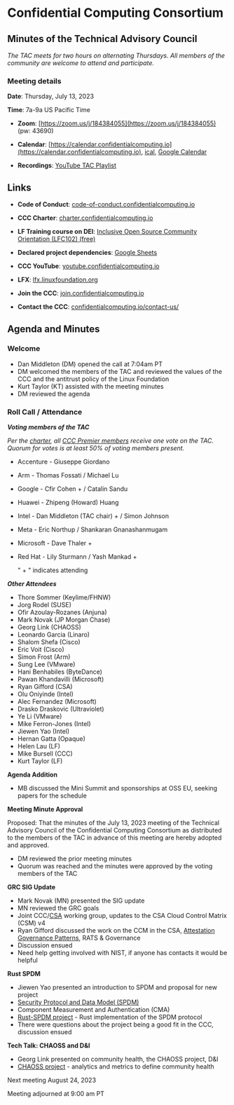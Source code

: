 # Confidential Computing Consortium

## Minutes of the Technical Advisory Council

*The TAC meets for two hours on alternating Thursdays. All members of the community are welcome to attend and participate.*

### Meeting details

**Date**: Thursday, July 13, 2023

**Time**: 7a-9a US Pacific Time

* **Zoom**: [https://zoom.us/j/184384055](https://zoom.us/j/184384055) (pw: 43690)

* **Calendar**: [https://calendar.confidentialcomputing.io](https://calendar.confidentialcomputing.io),
[ical](https://calendar.google.com/calendar/ical/c\_c0pcihr7n2n1k3a38i32d9ag10%40group.calendar.google.com/public/basic.ics),
[Google Calendar](https://calendar.google.com/calendar/u/0/r?cid=c\_c0pcihr7n2n1k3a38i32d9ag10@group.calendar.google.com)

* **Recordings**: [YouTube TAC Playlist](https://www.youtube.com/playlist?list=PLmfkUJc39uMjaB_I1dYW72I44kr9QzG_B)

## Links

* **Code of Conduct**: [code-of-conduct.confidentialcomputing.io](https://code-of-conduct.confidentialcomputing.io)

* **CCC Charter**: [charter.confidentialcomputing.io](https://charter.confidentialcomputing.io)

* **LF Training course on DEI**: [Inclusive Open Source Community Orientation (LFC102) (free)](https://training.linuxfoundation.org/training/inclusive-open-source-community-orientation-lfc102/)

* **Declared project dependencies**: [Google Sheets](https://docs.google.com/spreadsheets/d/1UKnbbGWXYLjnPZsox3zmYo59nv3XSXjePfas5E2fER0/edit#gid=0)

* **CCC YouTube**: [youtube.confidentialcomputing.io](https://youtube.confidentialcomputing.io)

* **LFX**: [lfx.linuxfoundation.org](https://lfx.linuxfoundation.org)

* **Join the CCC**: [join.confidentialcomputing.io](https://join.confidentialcomputing.io)

* **Contact the CCC**: [confidentialcomputing.io/contact-us/](https://confidentialcomputing.io/contact-us/)

## Agenda and Minutes

### Welcome

* Dan Middleton (DM) opened the call at 7:04am PT
* DM welcomed the members of the TAC and reviewed the values of the CCC and the antitrust policy of the Linux Foundation
* Kurt Taylor (KT) assisted with the meeting minutes
* DM reviewed the agenda

### Roll Call / Attendance

***Voting members of the TAC***

*Per the [charter](https://charter.confidentialcomputing.io), all [CCC Premier members](https://confidentialcomputing.io/members/) receive one vote on the TAC. Quorum for votes is at least 50% of voting members present.*

* Accenture - Giuseppe Giordano 
* Arm - Thomas Fossati / Michael Lu
* Google - Cfir Cohen + / Catalin Sandu 
* Huawei - Zhipeng (Howard) Huang 
* Intel - Dan Middleton (TAC chair) + / Simon Johnson
* Meta - Eric Northup / Shankaran Gnanashanmugam
* Microsoft - Dave Thaler +
* Red Hat - Lily Sturmann / Yash Mankad +

   " + " indicates attending

***Other Attendees***

* Thore Sommer (Keylime/FHNW)
* Jorg Rodel (SUSE)
* Ofir Azoulay-Rozanes (Anjuna)
* Mark Novak (JP Morgan Chase)
* Georg Link (CHAOSS)
* Leonardo Garcia (Linaro)
* Shalom Shefa (Cisco)
* Eric Voit (Cisco)
* Simon Frost (Arm)
* Sung Lee (VMware)
* Hani Benhabiles (ByteDance)
* Pawan Khandavilli (Microsoft)
* Ryan Gifford (CSA)
* Olu Oniyinde (Intel)
* Alec Fernandez (Microsoft)
* Drasko Draskovic (Ultraviolet)
* Ye Li (VMware)
* Mike Ferron-Jones (Intel)
* Jiewen Yao (Intel)
* Hernan Gatta (Opaque)
* Helen Lau (LF)
* Mike Bursell (CCC)
* Kurt Taylor (LF)


**Agenda Addition**

* MB discussed the Mini Summit and sponsorships at OSS EU, seeking papers for the schedule


**Meeting Minute Approval**

Proposed: That the minutes of the July 13, 2023 meeting of the Technical Advisory Council of the Confidential Computing Consortium as distributed to the members of the TAC in advance of this meeting are hereby adopted and approved.

* DM reviewed the prior meeting minutes
* Quorum was reached and the minutes were approved by the voting members of the TAC


**GRC SIG Update**

* Mark Novak (MN) presented the SIG update
* MN reviewed the GRC goals
* Joint CCC/[CSA](https://cloudsecurityalliance.org/research/working-groups/confidential-computing/) working group, updates to the CSA Cloud Control Matrix (CSM) v4
* Ryan Gifford discussed the work on the CCM in the CSA, [Attestation Governance Patterns](https://docs.google.com/document/d/1QV0baEDrbd4HK4dgHuk10BRs8552L2HePVpxYWSqLXw/edit#heading=h.pu882iozwrwx), RATS & Governance
* Discussion ensued
* Need help getting involved with NIST, if anyone has contacts it would be helpful


**Rust SPDM**

* Jiewen Yao presented an introduction to SPDM and proposal for new project
* [Security Protocol and Data Model (SPDM)](https://www.dmtf.org/standards/spdm)
* Component Measurement and Authentication (CMA)
* [Rust-SPDM project](https://github.com/intel/rust-spdm) - Rust implementation of the SPDM protocol
* There were questions about the project being a good fit in the CCC, discussion ensued


**Tech Talk: CHAOSS and D&I**

* Georg Link presented on community health, the CHAOSS project, D&I
* [CHAOSS project](https://chaoss.community/) - analytics and metrics to define community health


Next meeting August 24, 2023

Meeting adjourned at 9:00 am PT
